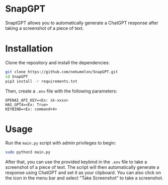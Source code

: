 # SnapGPT

SnaptGPT allows you to automatically generate a ChatGPT response after taking a screenshot of a piece of text.

# Installation

Clone the repository and install the dependencies:

```bash
git clone https://github.com/nekumelon/SnapGPT.git
cd SnapGPT
pip3 install -r requirements.txt
```

Then, create a `.env` file with the following parameters:

```
OPENAI_API_KEY=<Ex: sk-xxxx>
HAS_GPT4=<Ex: True>
KEYBIND=<Ex: command+4>
```

# Usage

Run the `main.py` script with admin privileges to begin:

```bash
sudo python3 main.py
```

After that, you can use the provided keybind in the `.env` file to take a screenshot of a piece of text. The script will then automatically generate a response using ChatGPT and set it as your clipboard.
You can also click on the icon in the menu bar and select "Take Screenshot" to take a screenshot.
